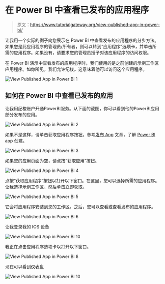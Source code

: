 # 在 Power BI 中查看已发布的应用程序

> 原文：<https://www.tutorialgateway.org/view-published-app-in-power-bi/>

让我用一个实际的例子向您展示在 Power BI 中查看发布的应用程序的分步方法。如果您是此应用程序的管理员/所有者，则可以转到“应用程序”选项卡，并单击所需的应用程序。如果没有，请要求您的管理员授予对该应用程序的访问权限。

在 Power BI 演示中查看发布的应用程序时，我们使用的是之前创建的示例工作区应用程序。如你所见，我们允许纪梭。这意味着他可以访问这个应用程序。

![View Published App in Power BI 1](img/71d70d01de4e6f09c1a2eda00051f23a.png)

## 如何在 Power BI 中查看已发布的应用

让我用纪梭账户开通PowerBI服务。从下面的截图，你可以看到他的PowerBI应用部分发布的应用。

![View Published App in Power BI 2](img/172b954219f3e60a8871ab73941514e0.png)

如果不是这样，请单击获取应用程序按钮。参考[发布 App](https://www.tutorialgateway.org/publish-app-in-power-bi/) 文章，了解 [Power BI](https://www.tutorialgateway.org/power-bi-tutorial/) app 创建。

![View Published App in Power BI 3](img/31378407f3408b31689fc1a2846e7151.png)

如果您的应用页面为空，请点按“获取应用”按钮。

![View Published App in Power BI 4](img/c7ccdc1b4c0ff70c9eb2708913fae729.png)

点按“获取应用程序”按钮以打开以下窗口。在这里，您可以选择所需的应用程序。让我选择示例工作区，然后单击立即获取。

![View Published App in Power BI 5](img/49de4fb7255a40e39c1baa915fc560fe.png)

它会将应用程序安装到您的工作区。之后，您可以查看或查看发布的应用程序。

![View Published App in Power BI 6](img/a29149d19ad15f89a8417cc3e035e74a.png)

让我登录我的 IOS 设备

![View Published App in Power BI 10](img/755d72d7854a84e671c2708fc5223765.png)

我正在点击应用程序选项卡以打开以下窗口。

![View Published App in Power BI 8](img/f094de5ed03130bd1570ee7f21ab14ea.png)

现在可以看到仪表盘

![View Published App in Power BI 10](img/21cdb779832b2a32b2b4cd154f94e7f4.png)